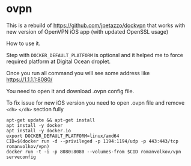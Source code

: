 # ovpn

This is a rebuild of https://github.com/jpetazzo/dockvpn that works with new version of OpenVPN iOS app (with updated OpenSSL usage)


How to use it. 

Step with `DOCKER_DEFAULT_PLATFORM` is optional and it helped me to force required platform at Digital Ocean droplet.


Once you run all command you will see some address like https://1.1.1.1:8080/


You need to open it and download .ovpn config file.


To fix issue for new iOS version you need to open .ovpn file and remove `<dh>` `</dh>` section fully
```
apt-get update && apt-get install
apt install -y docker
apt install -y docker.io
export DOCKER_DEFAULT_PLATFORM=linux/amd64
CID=$(docker run -d --privileged -p 1194:1194/udp -p 443:443/tcp romanvolkov/vpn)
docker run -t -i -p 8080:8080 --volumes-from $CID romanvolkov/vpn serveconfig
```
